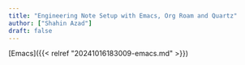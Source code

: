 ```yaml
---
title: "Engineering Note Setup with Emacs, Org Roam and Quartz"
author: ["Shahin Azad"]
draft: false
---
```


[Emacs]({{< relref "20241016183009-emacs.md" >}})
